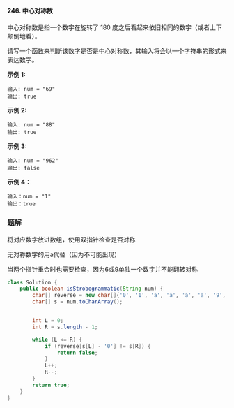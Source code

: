#### 246. 中心对称数

中心对称数是指一个数字在旋转了 180 度之后看起来依旧相同的数字（或者上下颠倒地看）。

请写一个函数来判断该数字是否是中心对称数，其输入将会以一个字符串的形式来表达数字。

**示例 1:**

```shell
输入: num = "69"
输出: true
```

**示例 2:**

```shell
输入: num = "88"
输出: true
```

**示例 3:**

```shell
输入: num = "962"
输出: false
```

**示例 4：**

```shell
输入：num = "1"
输出：true
```

### 题解

将对应数字放进数组，使用双指针检查是否对称

无对称数字的用a代替（因为不可能出现）

当两个指针重合时也需要检查，因为6或9单独一个数字并不能翻转对称

```java
class Solution {
    public boolean isStrobogrammatic(String num) {
        char[] reverse = new char[]{'0', '1', 'a', 'a', 'a', 'a', '9', 'a', '8', '6'};
        char[] s = num.toCharArray();


        int L = 0;
        int R = s.length - 1;

        while (L <= R) {
            if (reverse[s[L] - '0'] != s[R]) {
                return false;
            }
            L++;
            R--;
        }
        return true;
    }
}
```


